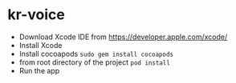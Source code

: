 # kr-voice

* Download Xcode IDE from https://developer.apple.com/xcode/ 
* Install Xcode
* Install cocoapods `sudo gem install cocoapods`
* from root directory of the project `pod install`
* Run the app

